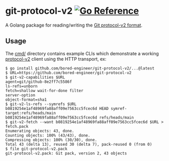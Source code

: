 # git-protocol-v2 [![Go Reference](https://pkg.go.dev/badge/github.com/bored-engineer/git-protocol-v2.svg)](https://pkg.go.dev/github.com/bored-engineer/git-protocol-v2)
A Golang package for reading/writing the [Git protocol-v2 format](https://git-scm.com/docs/protocol-v2).

## Usage
The [cmd/](./cmd/) directory contains example CLIs which demonstrate a working [protocol-v2](https://git-scm.com/docs/protocol-v2) client using the HTTP transport, ex:

```console
$ go install github.com/bored-engineer/git-protocol-v2/...@latest
$ URL=https://github.com/bored-engineer/git-protocol-v2
$ git-v2-capabilities $URL
agent=git/github-8e2ff7c5586f
ls-refs=unborn
fetch=shallow wait-for-done filter
server-option
object-format=sha1
$ git-v2-ls-refs --symrefs $URL
b0819254e1af48969fa88aff09e7563cc5fcec6d HEAD symref-target:refs/heads/main
b0819254e1af48969fa88aff09e7563cc5fcec6d refs/heads/main
$ git-v2-fetch --want b0819254e1af48969fa88aff09e7563cc5fcec6d $URL > fetch.pack
Enumerating objects: 43, done.
Counting objects: 100% (43/43), done.
Compressing objects: 100% (30/30), done.
Total 43 (delta 13), reused 30 (delta 7), pack-reused 0 (from 0)
$ file git-protocol-v2.pack
git-protocol-v2.pack: Git pack, version 2, 43 objects
```

